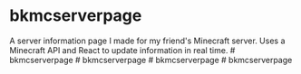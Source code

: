 # bkmcserverpage
 A server information page I made for my friend's Minecraft server. Uses a Minecraft API and React to update information in real time.
#   b k m c s e r v e r p a g e  
 #   b k m c s e r v e r p a g e  
 #   b k m c s e r v e r p a g e  
 #   b k m c s e r v e r p a g e  
 